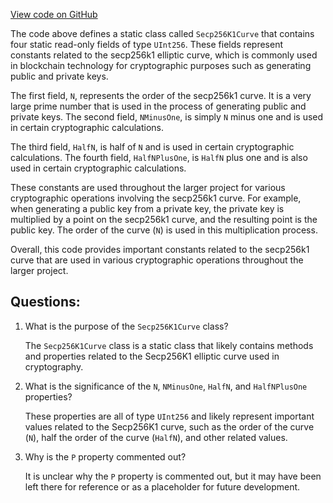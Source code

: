 [View code on GitHub](https://github.com/nethermindeth/nethermind/Nethermind.Crypto/Secp256K1Curve.cs)

The code above defines a static class called `Secp256K1Curve` that contains four static read-only fields of type `UInt256`. These fields represent constants related to the secp256k1 elliptic curve, which is commonly used in blockchain technology for cryptographic purposes such as generating public and private keys.

The first field, `N`, represents the order of the secp256k1 curve. It is a very large prime number that is used in the process of generating public and private keys. The second field, `NMinusOne`, is simply `N` minus one and is used in certain cryptographic calculations.

The third field, `HalfN`, is half of `N` and is used in certain cryptographic calculations. The fourth field, `HalfNPlusOne`, is `HalfN` plus one and is also used in certain cryptographic calculations.

These constants are used throughout the larger project for various cryptographic operations involving the secp256k1 curve. For example, when generating a public key from a private key, the private key is multiplied by a point on the secp256k1 curve, and the resulting point is the public key. The order of the curve (`N`) is used in this multiplication process.

Overall, this code provides important constants related to the secp256k1 curve that are used in various cryptographic operations throughout the larger project.
## Questions: 
 1. What is the purpose of the `Secp256K1Curve` class?
    
    The `Secp256K1Curve` class is a static class that likely contains methods and properties related to the Secp256K1 elliptic curve used in cryptography.

2. What is the significance of the `N`, `NMinusOne`, `HalfN`, and `HalfNPlusOne` properties?

    These properties are all of type `UInt256` and likely represent important values related to the Secp256K1 curve, such as the order of the curve (`N`), half the order of the curve (`HalfN`), and other related values.

3. Why is the `P` property commented out?

    It is unclear why the `P` property is commented out, but it may have been left there for reference or as a placeholder for future development.